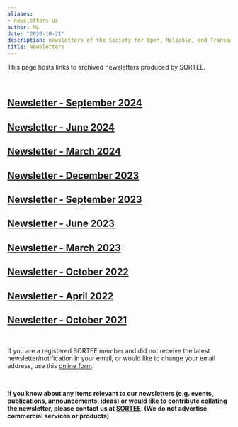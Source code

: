 ```yaml
---
aliases:
- newsletters-us
author: ML
date: "2020-10-21"
description: newsletters of the Society for Open, Reliable, and Transparent Ecology and Evolutionary biology (SORTEE)
title: Newsletters
---
```


This page hosts links to archived newsletters produced by SORTEE.   

&nbsp;
## [Newsletter - September 2024](newsletter-202409.pdf)  

## [Newsletter - June 2024](newsletter-202406.pdf)  

## [Newsletter - March 2024](newsletter-202403.pdf)  

## [Newsletter - December 2023](newsletter-202312.pdf)  

## [Newsletter - September 2023](newsletter-202309.pdf)  

## [Newsletter - June 2023](newsletter-202306.pdf)  

## [Newsletter - March 2023](newsletter-202303.pdf)  

## [Newsletter - October 2022](newsletter-202210.pdf)    

## [Newsletter - April 2022](newsletter-202204.pdf)    

## [Newsletter - October 2021](newsletter-202110.pdf)  

&nbsp;

If you are a registered SORTEE member and did not receive the latest newsletter/notification in your email, or would like to change your email address, use this [online form](https://forms.gle/eD31BPypYi3yitRk9).   

&nbsp;

**If you know about any items relevant to our newsletters (e.g. events, publications, announcements, ideas) or would like to contribute collating the newsletter, please contact us at [SORTEE](mailto:contact@sortee.org). (We do not advertise commercial services or products)**     

&nbsp;
